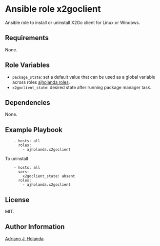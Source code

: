 # Ansible role x2goclient
Ansible role to install or uninstall X2Go client for Linux or Windows.

## Requirements

None.

## Role Variables

- `package_state`: set a default value that can be used as a global variable across roles [ajholanda roles](https://galaxy.ansible.com/ajholanda). 
- `x2goclient_state`: desired state after running package manager task.
## Dependencies

None.

## Example Playbook

```
    - hosts: all
      roles:
        - ajholanda.x2goclient
```

To uninstall

```
    - hosts: all
      vars:
        x2goclient_state: absent
      roles:
        - ajholanda.x2goclient
```

## License

MIT.

## Author Information

[Adriano J. Holanda](https://ajholanda.github.io).
